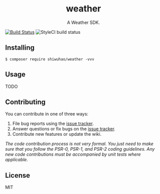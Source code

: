 <h1 align="center"> weather </h1>

<p align="center"> A Weather SDK.</p>

[![Build Status](https://travis-ci.org/shiwuhao/weather.svg?branch=master)](https://travis-ci.org/shiwuhao/weather)
![StyleCI build status](https://github.styleci.io/repos/150926862/shield) 
## Installing

```shell
$ composer require shiwuhao/weather -vvv
```

## Usage

TODO

## Contributing

You can contribute in one of three ways:

1. File bug reports using the [issue tracker](https://github.com/shiwuhao/weather/issues).
2. Answer questions or fix bugs on the [issue tracker](https://github.com/shiwuhao/weather/issues).
3. Contribute new features or update the wiki.

_The code contribution process is not very formal. You just need to make sure that you follow the PSR-0, PSR-1, and PSR-2 coding guidelines. Any new code contributions must be accompanied by unit tests where applicable._

## License

MIT